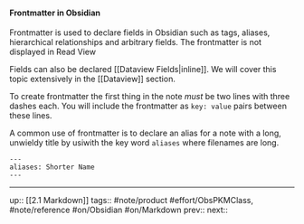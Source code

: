 #### Frontmatter in Obsidian

Frontmatter is used to declare fields in Obsidian such as tags, aliases, hierarchical relationships and arbitrary fields. The frontmatter is not displayed in Read View 

Fields can also be declared [[Dataview Fields|inline]]. We will cover this topic extensively in the [[Dataview]] section.

To create frontmatter the first thing in the note _must_ be two lines with three dashes each. You will include the frontmatter as `key: value` pairs between these lines.

A common use of frontmatter is to declare an alias for a note with a long, unwieldy title by usiwith the key word `aliases` where filenames are long.

```
---
aliases: Shorter Name
---
```


---
up:: [[2.1 Markdown]]
tags:: #note/product #effort/ObsPKMClass, #note/reference #on/Obsidian #on/Markdown 
prev:: 
next:: 
